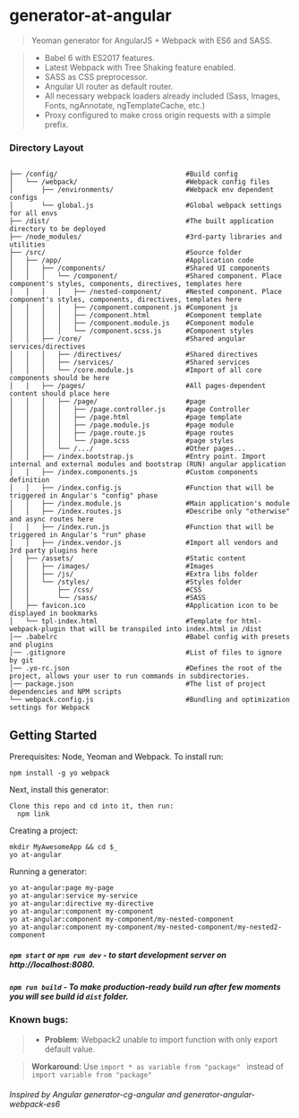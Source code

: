 # generator-at-angular

> Yeoman generator for AngularJS + Webpack with ES6 and SASS.

> * Babel 6 with ES2017 features.
> * Latest Webpack with Tree Shaking feature enabled.
> * SASS as CSS preprocessor.
> * Angular UI router as default router.
> * All necessary webpack loaders already included (Sass, Images, Fonts, ngAnnotate, ngTemplateCache, etc.)
> * Proxy configured to make cross origin requests with a simple prefix.


### Directory Layout

```shell

├── /config/                                #Build config
│   └── /webpack/                           #Webpack config files
│       ├── /environments/                  #Webpack env dependent configs
│       └── global.js                       #Global webpack settings for all envs
├── /dist/                                  #The built application directory to be deployed
├── /node_modules/                          #3rd-party libraries and utilities
├── /src/                                   #Source folder
│   ├── /app/                               #Application code
│   │   ├── /components/                    #Shared UI components
│   │   │   └── /component/                 #Shared component. Place component's styles, components, directives, templates here
│   │   │   │   ├── /nested-component/      #Nested component. Place component's styles, components, directives, templates here
│   │   │   │   ├── /component.component.js #Component js                 
│   │   │   │   ├── /component.html         #Component template          
│   │   │   │   ├── /component.module.js    #Component module                 
│   │   │   │   └── /component.scss.js      #Component styles             
│   │   ├── /core/                          #Shared angular services/directives
│   │   │   ├── /directives/                #Shared directives
│   │   │   ├── /services/                  #Shared services
│   │   │   └── /core.module.js             #Import of all core components should be here
│   │   ├── /pages/                         #All pages-dependent content should place here
│   │   │   ├── /page/                      #page
│   │   │   │   ├── /page.controller.js     #page Controller
│   │   │   │   ├── /page.html              #page template
│   │   │   │   ├── /page.module.js         #page module
│   │   │   │   ├── /page.route.js          #page routes
│   │   │   │   └── /page.scss              #page styles
│   │   │   └── /.../                       #Other pages...
│   │   ├── /index.bootstrap.js             #Entry point. Import internal and external modules and bootstrap (RUN) angular application
│   │   ├── /index.components.js            #Custom components definition
│   │   ├── /index.config.js                #Function that will be triggered in Angular's "config" phase
│   │   ├── /index.module.js                #Main application's module
│   │   ├── /index.routes.js                #Describe only "otherwise" and async routes here
│   │   ├── /index.run.js                   #Function that will be triggered in Angular's "run" phase
│   │   ├── /index.vendor.js                #Import all vendors and 3rd party plugins here
│   ├── /assets/                            #Static content
│   │   ├── /images/                        #Images
│   │   ├── /js/                            #Extra libs folder
│   │   └── /styles/                        #Styles folder
│   │       ├── /css/                       #CSS
│   │       └── /sass/                      #SASS
│   ├── favicon.ico                         #Application icon to be displayed in bookmarks
│   └── tpl-index.html                      #Template for html-webpack-plugin that will be transpiled into index.html in /dist
│── .babelrc                                #Babel config with presets and plugins
│── .gitignore                              #List of files to ignore by git
│── .yo-rc.json                             #Defines the root of the project, allows your user to run commands in subdirectories.
│── package.json                            #The list of project dependencies and NPM scripts
└── webpack.config.js                       #Bundling and optimization settings for Webpack
```


Getting Started
-------------

Prerequisites: Node, Yeoman and Webpack. To install run:

    npm install -g yo webpack

Next, install this generator:

    Clone this repo and cd into it, then run:
      npm link


Creating a project:

    mkdir MyAwesomeApp && cd $_
    yo at-angular


Running a generator:

    yo at-angular:page my-page
    yo at-angular:service my-service
    yo at-angular:directive my-directive
    yo at-angular:component my-component
    yo at-angular:component my-component/my-nested-component
    yo at-angular:component my-component/my-nested-component/my-nested2-component


##### `npm start` or `npm run dev` - to start development server on http://localhost:8080.
##### `npm run build` - To make production-ready build run  after few moments you will see build id `dist` folder.

### Known bugs:
  > * **Problem**: Webpack2 unable to import function with only export default value.

  >   **Workaround**: Use ```import * as variable from "package" ``` instead of ```import variable from "package" ```



###### Inspired by Angular generator-cg-angular and generator-angular-webpack-es6
